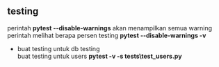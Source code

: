 ## testing 
perintah <b>pytest --disable-warnings</b> akan menampilkan semua warning<br>
perintah melihat berapa persen testing <b>pytest --disable-warnings -v</b><br>
<ul>
<li>buat testing untuk db testing</li>
</li>buat testing untuk users <b>pytest -v -s tests\test_users.py</b></li>
</ul>
